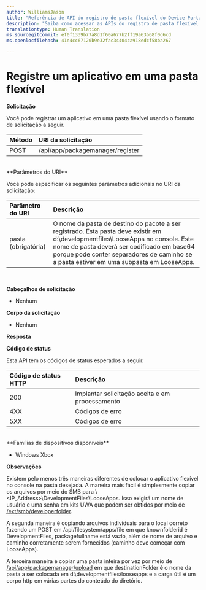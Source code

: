 ```yaml
---
author: WilliamsJason
title: "Referência de API do registro de pasta flexível do Device Portal"
description: "Saiba como acessar as APIs do registro de pasta flexível de maneira programática."
translationtype: Human Translation
ms.sourcegitcommit: ef0f1339b77a8d1f60a677b2ff19a63b68f0d6cd
ms.openlocfilehash: 41e4cc67120b9e32fac34404ca918edcf58ba267

---
```


# Registre um aplicativo em uma pasta flexível  

**Solicitação**

Você pode registrar um aplicativo em uma pasta flexível usando o formato de solicitação a seguir.

Método      | URI da solicitação
:------     | :------
POST | /api/app/packagemanager/register
<br />
**Parâmetros do URI**

Você pode especificar os seguintes parâmetros adicionais no URI da solicitação:

Parâmetro do URI      | Descrição
:------     | :-----
pasta (obrigatória) | O nome da pasta de destino do pacote a ser registrado. Esta pasta deve existir em d:\developmentfiles\LooseApps no console. Este nome de pasta deverá ser codificado em base64 porque pode conter separadores de caminho se a pasta estiver em uma subpasta em LooseApps.
<br />

**Cabeçalhos de solicitação**

- Nenhum

**Corpo da solicitação**

- Nenhum

**Resposta**

**Código de status**

Esta API tem os códigos de status esperados a seguir.

Código de status HTTP      | Descrição
:------     | :-----
200 | Implantar solicitação aceita e em processamento
4XX | Códigos de erro
5XX | Códigos de erro
<br />
**Famílias de dispositivos disponíveis**

* Windows Xbox

**Observações**

Existem pelo menos três maneiras diferentes de colocar o aplicativo flexível no console na pasta desejada. A maneira mais fácil é simplesmente copiar os arquivos por meio do SMB para \\<IP_Address>\DevelopmentFiles\LooseApps. Isso exigirá um nome de usuário e uma senha em kits UWA que podem ser obtidos por meio de [/ext/smb/developerfolder](wdp-smb-api.md). 

A segunda maneira é copiando arquivos individuais para o local correto fazendo um POST em /api/filesystem/apps/file em que knownfolderid é DevelopmentFiles, packagefullname está vazio, além de nome de arquivo e caminho corretamente serem fornecidos (caminho deve começar com LooseApps).

A terceira maneira é copiar uma pasta inteira por vez por meio de [/api/app/packagemanager/upload](wdp-folder-upload.md) em que destinationFolder é o nome da pasta a ser colocada em d:\developmentfiles\looseapps e a carga útil é um corpo http em várias partes do conteúdo do diretório.




<!--HONumber=Jul16_HO1-->


